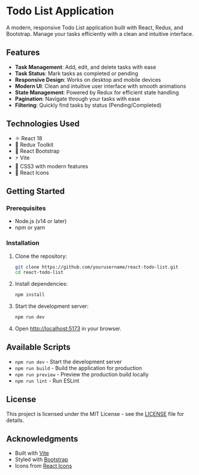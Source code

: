 # Todo List Application

A modern, responsive Todo List application built with React, Redux, and Bootstrap. Manage your tasks efficiently with a clean and intuitive interface.

## Features

- **Task Management**: Add, edit, and delete tasks with ease
- **Task Status**: Mark tasks as completed or pending
- **Responsive Design**: Works on desktop and mobile devices
- **Modern UI**: Clean and intuitive user interface with smooth animations
- **State Management**: Powered by Redux for efficient state handling
- **Pagination**: Navigate through your tasks with ease
- **Filtering**: Quickly find tasks by status (Pending/Completed)

## Technologies Used

- ⚛️ React 18
- 🔄 Redux Toolkit
- 🎨 React Bootstrap
- ⚡ Vite
- 🎨 CSS3 with modern features
- 🚀 React Icons

## Getting Started

### Prerequisites

- Node.js (v14 or later)
- npm or yarn

### Installation

1. Clone the repository:
   ```bash
   git clone https://github.com/yourusername/react-todo-list.git
   cd react-todo-list
   ```

2. Install dependencies:
   ```bash
   npm install
   ```

3. Start the development server:
   ```bash
   npm run dev
   ```
   
4. Open [http://localhost:5173](http://localhost:5173) in your browser.

## Available Scripts

- `npm run dev` - Start the development server
- `npm run build` - Build the application for production
- `npm run preview` - Preview the production build locally
- `npm run lint` - Run ESLint

## License

This project is licensed under the MIT License - see the [LICENSE](LICENSE) file for details.

## Acknowledgments

- Built with [Vite](https://vitejs.dev/)
- Styled with [Bootstrap](https://getbootstrap.com/)
- Icons from [React Icons](https://react-icons.github.io/react-icons/)
